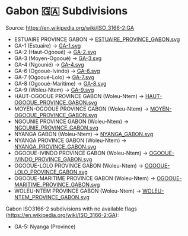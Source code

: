 # Gabon 🇬🇦 Subdivisions

Source: https://en.wikipedia.org/wiki/ISO_3166-2:GA

* ESTUAIRE PROVINCE GABON -> [ESTUAIRE_PROVINCE_GABON.svg](https://github.com/amckenna41/iso3166-flag-icons/blob/main/iso3166-2-icons/GA/ESTUAIRE_PROVINCE_GABON.svg)
* GA-1 (Estuaire) -> [GA-1.svg](https://github.com/amckenna41/iso3166-flag-icons/blob/main/iso3166-2-icons/GA/GA-1.svg)
* GA-2 (Haut-Ogooué) -> [GA-2.svg](https://github.com/amckenna41/iso3166-flag-icons/blob/main/iso3166-2-icons/GA/GA-2.svg)
* GA-3 (Moyen-Ogooué) -> [GA-3.svg](https://github.com/amckenna41/iso3166-flag-icons/blob/main/iso3166-2-icons/GA/GA-3.svg)
* GA-4 (Ngounié) -> [GA-4.svg](https://github.com/amckenna41/iso3166-flag-icons/blob/main/iso3166-2-icons/GA/GA-4.svg)
* GA-6 (Ogooué-Ivindo) -> [GA-6.svg](https://github.com/amckenna41/iso3166-flag-icons/blob/main/iso3166-2-icons/GA/GA-6.svg)
* GA-7 (Ogooué-Lolo) -> [GA-7.svg](https://github.com/amckenna41/iso3166-flag-icons/blob/main/iso3166-2-icons/GA/GA-7.svg)
* GA-8 (Ogooué-Maritime) -> [GA-8.svg](https://github.com/amckenna41/iso3166-flag-icons/blob/main/iso3166-2-icons/GA/GA-8.svg)
* GA-9 (Woleu-Ntem) -> [GA-9.svg](https://github.com/amckenna41/iso3166-flag-icons/blob/main/iso3166-2-icons/GA/GA-9.svg)
* HAUT-OGOOUE PROVINCE GABON (Woleu-Ntem) -> [HAUT-OGOOUE_PROVINCE_GABON.svg](https://github.com/amckenna41/iso3166-flag-icons/blob/main/iso3166-2-icons/GA/HAUT-OGOOUE_PROVINCE_GABON.svg)
* MOYEN-OGOOUE PROVINCE GABON (Woleu-Ntem) -> [MOYEN-OGOOUE_PROVINCE_GABON.svg](https://github.com/amckenna41/iso3166-flag-icons/blob/main/iso3166-2-icons/GA/MOYEN-OGOOUE_PROVINCE_GABON.svg)
* NGOUNIE PROVINCE GABON (Woleu-Ntem) -> [NGOUNIE_PROVINCE_GABON.svg](https://github.com/amckenna41/iso3166-flag-icons/blob/main/iso3166-2-icons/GA/NGOUNIE_PROVINCE_GABON.svg)
* NYANGA GABON (Woleu-Ntem) -> [NYANGA_GABON.svg](https://github.com/amckenna41/iso3166-flag-icons/blob/main/iso3166-2-icons/GA/NYANGA_GABON.svg)
* NYANGA PROVINCE GABON (Woleu-Ntem) -> [NYANGA_PROVINCE_GABON.svg](https://github.com/amckenna41/iso3166-flag-icons/blob/main/iso3166-2-icons/GA/NYANGA_PROVINCE_GABON.svg)
* OGOOUE-IVINDO PROVINCE GABON (Woleu-Ntem) -> [OGOOUE-IVINDO_PROVINCE_GABON.svg](https://github.com/amckenna41/iso3166-flag-icons/blob/main/iso3166-2-icons/GA/OGOOUE-IVINDO_PROVINCE_GABON.svg)
* OGOOUE-LOLO PROVINCE GABON (Woleu-Ntem) -> [OGOOUE-LOLO_PROVINCE_GABON.svg](https://github.com/amckenna41/iso3166-flag-icons/blob/main/iso3166-2-icons/GA/OGOOUE-LOLO_PROVINCE_GABON.svg)
* OGOOUE-MARITIME PROVINCE GABON (Woleu-Ntem) -> [OGOOUE-MARITIME_PROVINCE_GABON.svg](https://github.com/amckenna41/iso3166-flag-icons/blob/main/iso3166-2-icons/GA/OGOOUE-MARITIME_PROVINCE_GABON.svg)
* WOLEU-NTEM PROVINCE GABON (Woleu-Ntem) -> [WOLEU-NTEM_PROVINCE_GABON.svg](https://github.com/amckenna41/iso3166-flag-icons/blob/main/iso3166-2-icons/GA/WOLEU-NTEM_PROVINCE_GABON.svg)

Gabon ISO3166-2 subdivisions with no available flags (https://en.wikipedia.org/wiki/ISO_3166-2:GA):

* GA-5: Nyanga (Province)